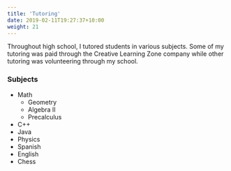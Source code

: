```yaml
---
title: 'Tutoring'
date: 2019-02-11T19:27:37+10:00
weight: 21
---
```


Throughout high school, I tutored students in various subjects. Some of my tutoring was paid through the Creative Learning Zone company while other tutoring was volunteering through my school.


### Subjects

* Math
	* Geometry
	* Algebra II
	* Precalculus
* C++
* Java
* Physics
* Spanish
* English
* Chess
